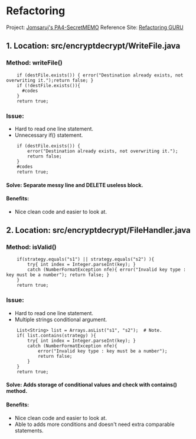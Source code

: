 # Refactoring
Project: [Jomsaruj's PA4-SecretMEMO](https://github.com/Jomsaruj/PA4-SecretMEMO)
Reference Site: [Refactoring GURU](https://refactoring.guru/refactoring)
## 1. Location: src/encryptdecrypt/WriteFile.java
### Method: writeFile()
```
    if (destFile.exists()) { error("Destination already exists, not overwriting it.");return false; }
    if (!destFile.exists()){
      #codes
    }
    return true;
```
### Issue:
- Hard to read one line statement.
- Unnecessary if() statement.
```
    if (destFile.exists()) {
        error("Destination already exists, not overwriting it.");
        return false;
    }
    #codes
    return true;
```
#### Solve: Separate messy line and DELETE useless block.
#### Benefits:
- Nice clean code and easier to look at.

## 2. Location: src/encryptdecrypt/FileHandler.java
### Method: isValid()
```
    if(strategy.equals("s1") || strategy.equals("s2") ){
        try{ int index = Integer.parseInt(key); }
        catch (NumberFormatException nfe){ error("Invalid key type : key must be a number"); return false; }
    }
    return true;
```
### Issue:
- Hard to read one line statement.
- Multiple strings conditional argument.
```
    List<String> list = Arrays.asList("s1", "s2");  # Note.
    if( list.contains(strategy) ){
        try{ int index = Integer.parseInt(key); }
        catch (NumberFormatException nfe){
            error("Invalid key type : key must be a number");
            return false;
        }
    }
    return true;
```
#### Solve: Adds storage of conditional values and check with contains() method.
#### Benefits:
- Nice clean code and easier to look at.
- Able to adds more conditions and doesn't need extra comparable statements.

